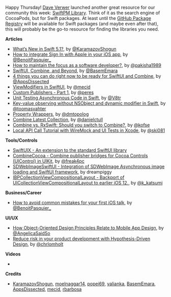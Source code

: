 Happy Thursday! [Dave Verwer](https://twitter.com/daveverwer) launched another great resource for our community this week: [SwiftPM Library](https://swiftpm.co/). Think of it as the search engine of CocoaPods, but for Swift packages. At least until the [GitHub Package Registry](https://github.blog/2019-06-03-github-package-registry-will-support-swift-packages/) will be available for Swift packages (and maybe even after that), this will probably be the go-to resource for finding the libraries you need.

**Articles**

* [What’s New in Swift 5.1?](https://www.raywenderlich.com/4187396-what-s-new-in-swift-5-1), by  [@KaramazovShogun](https://twitter.com/KaramazovShogun)
* [How to integrate Sign In with Apple in your iOS app](https://benoitpasquier.com/how-to-integrate-sign-in-with-apple-ios/), by [@BenoitPasquier_](https://twitter.com/benoitpasquier_)
* [How to maintain the focus as a software developer?](https://medium.com/flawless-app-stories/how-to-maintain-the-focus-as-a-software-developer-d43aeb25693c), by [@pakisha1989](https://twitter.com/pakisha1989)
* [SwiftUI, Combine, and Beyond](https://basememara.com/swiftui-combine-and-beyond/), by [@BasemEmara](https://twitter.com/basememara)
* [4 things you can do right now to be ready for SwiftUI and Combine](https://www.appsdissected.com/getting-ready-swiftui-combine/), by [@AppsDissected](https://twitter.com/AppsDissected)
* [ViewModifiers in SwiftUI](https://mecid.github.io/2019/08/07/viewmodifiers-in-swiftui/), by [@mecid](https://twitter.com/mecid)
* [Custom Publishers - Part 1](https://ruiper.es/2019/08/05/custom-publishers-part1/), by [@peres](https://twitter.com/peres)
* [Unit Testing Asynchronous Code in Swift](https://www.vadimbulavin.com/unit-testing-async-code-in-swift/), by [@V8tr](https://twitter.com/V8tr)
* [Key-value observing without NSObject and dynamic modifier in Swift](https://augmentedcode.io/2019/08/05/key-value-observing-without-nsobject-and-dynamic-in-swift/), by [@toomasvahter](https://twitter.com/toomasvahter)
* [Property Wrappers](https://dmtopolog.com/property-wrappers/), by [@dmtopolog](https://twitter.com/dmtopolog)
* [Combine Latest Collection](https://danieltull.co.uk/blog/2019/08/04/combine-latest-collection/), by [@danielctull](https://twitter.com/danielctull)
* [Combine vs. RxSwift: Should you switch to Combine?](https://quickbirdstudios.com/blog/combine-vs-rxswift/), by [@kofse](https://twitter.com/kofse)
* [Local API Call Tutorial with WireMock and UI Tests in Xcode](https://www.raywenderlich.com/3462646-local-api-call-tutorial-with-wiremock-and-ui-tests-in-xcode), by [@ski081](https://twitter.com/ski081)

**Tools/Controls**

* [SwiftUIX - An extension to the standard SwiftUI library](https://github.com/SwiftUIX/SwiftUIX)
* [CombineCocoa - Combine publisher bridges for Cocoa Controls (UIControl) in UIKit](https://github.com/freak4pc/CombineCocoa), by [@‪freak4pc‬](https://twitter.com/freak4pc)
* [SDWebImageSwiftUI - Integration of SDWebImage Asynchronous image loading and SwiftUI framework](https://github.com/dreampiggy/SDWebImageSwiftUI), by dreampiggy
* [IBPCollectionViewCompositionalLayout - Backport of UICollectionViewCompositionalLayout to earlier iOS 12.](https://github.com/kishikawakatsumi/IBPCollectionViewCompositionalLayout), by [@k_katsumi](https://twitter.com/k_katsumi)

**Business/Career**

* [How to avoid common mistakes for your first iOS talk](https://benoitpasquier.com/how-to-avoid-mistakes-first-ios-talk/), by [@BenoitPasquier_](https://twitter.com/benoitpasquier_)

**UI/UX**

* [How Object-Oriented Design Principles Relate to Mobile App Design](https://blog.proto.io/how-object-oriented-design-principles-relate-to-mobile-app-design/), by [@AngelicaSaidSo](https://twitter.com/AngelicaSaidSo)
* [Reduce risk in your product development with Hypothesis-Driven Design](https://medium.com/nodesdigital/reduce-risk-in-your-product-development-with-hypothesis-driven-design-c4300112b88b), by [@chrlomholt](https://twitter.com/chrlomholt)

**Videos**

*

**Credits**

* [KaramazovShogun](https://github.com/KaramazovShogun), [moelnaggar14](https://github.com/MoElnaggar14), [popei69](https://github.com/popei69), [valianka](https://github.com/valianka), [BasemEmara](https://github.com/basememara), [AppsDissected](https://github.com/AppsDissected), [mecid](https://github.com/mecid), [rbarbosa](https://github.com/rbarbosa)
